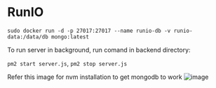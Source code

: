 # RunIO


`sudo docker run -d -p 27017:27017 --name runio-db -v runio-data:/data/db mongo:latest`

To run server in background, run comand in backend directory:

`pm2 start server.js`, `pm2 stop server.js`

Refer this image for nvm installation to get mongodb to work
![image](https://github.com/srijan-goel19/RunIO/assets/69890095/ff8f6fc5-8d93-465a-b1cc-7d3eb8f31737)

